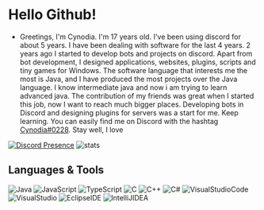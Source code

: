 # Hello Github! 

- Greetings, I'm Cynodia. I'm 17 years old. I've been using discord for about 5 years. I have been dealing with software for the last 4 years. 2 years ago I started to develop bots and projects on discord. Apart from bot development, I designed applications, websites, plugins, scripts and tiny games for Windows. The software language that interests me the most is Java, and I have produced the most projects over the Java language. I know intermediate java and now i am trying to learn advanced java. The contribution of my friends was great when I started this job, now I want to reach much bigger places. Developing bots in Discord and designing plugins for servers was a start for me. Keep learning. You can easily find me on Discord with the hashtag [Cynodia#0228](https://discord.com/users/932692365859246112). Stay well, I love 

[![Discord Presence](https://lanyard.cnrad.dev/api/932692365859246112)](https://discord.com/users/932692365859246112)  ![stats](https://github-readme-stats.vercel.app/api?username=Cynodiaa&show_icons=true&count_private=true&title_color=ffffff&text_color=ff0000&icon_color=6562af&bg_color=00000000&hide=bg-color&hide_border=true) 

## Languages & Tools
![Java](https://img.shields.io/badge/Java-red?style=flat-square&logo=java) ![JavaScript](https://img.shields.io/badge/JavaScript-lightyellow?style=flat-square&logo=javascript) ![TypeScript](https://img.shields.io/badge/TypeScript-lightblue?style=flat-square&logo=typescript) ![C](https://img.shields.io/badge/C-gray?style=flat-square&logo=c) ![C++](https://img.shields.io/badge/C++-blue?style=flat-square&logo=cplusplus)  ![C#](https://img.shields.io/badge/C%23-purple?style=flat-square&logo=csharp) 
![VisualStudioCode](https://img.shields.io/badge/Visual%20Studio%20Code-008cff?style=flat-square&logo=visualstudiocode) ![VisualStudio](https://img.shields.io/badge/Visual%20Studio-9000b8?style=flat-square&logo=visualstudio) ![EclipseIDE](https://img.shields.io/badge/Eclipse%20IDE-ffa200?style=flat-square&logo=eclipse) ![IntelliJIDEA](https://img.shields.io/badge/IntelliJ%20IDEA-ffa200?style=flat-square&logo=intellijidea)





